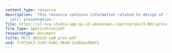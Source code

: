 ```yaml
---
content_type: resource
description: 'This resource contains information related to design of thin film solar
  cell: presentation.'
file: https://ol-ocw-studio-app-qa.s3.amazonaws.com/courses/3-003-principles-of-engineering-practice-spring-2010/fc4f3dc23c916a8c98a01a30aac0b6f3_MIT3_003S10_swB_pres.pdf
file_type: application/pdf
resourcetype: Document
title: MIT3_003S10_swB_pres.pdf
uid: fc4f3dc2-3c91-6a8c-98a0-1a30aac0b6f3
---
```


